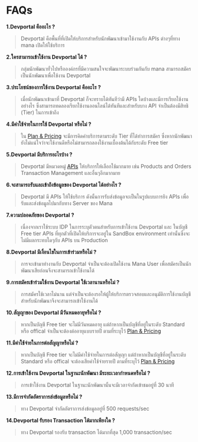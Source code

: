 # FAQs

**1.Devportal คืออะไร ?**
> Devportal คือพื้นที่ที่เปิดให้บริการสำหรับนักพัฒนาเข้ามาใช้งานกับ APIs ต่างๆที่ทาง mana เปิดให้ใช้บริการ 

**2.ใครสามารถเข้าใช้งาน Devportal ได้ ?**
> กลุ่มนักพัฒนาทั่วไปหรือองค์กรที่มีความสนใจจะพัฒนาระบบร่วมกันกับ mana สามารถสมัครเป็นนักพัฒนาเพื่อใช้งาน Devportal

**3.ประโยชน์ของการใช้งาน Devportal คืออะไร ?**
> เมื่อนักพัฒนาเข้ามาที่ Devportal ก็จะทราบได้ทันทีว่ามี APIs ใดบ้างและมีการเรียกใช้งานอย่างไร ซึ่งสามารถทดลองเรียกใช้งานออนไลน์ได้ทันทีและสำหรับบาง API จำเป็นต้องมีสิทธิ (Tier) ในการเข้าถึง

**4.มีค่าใช้จ่ายในการใช้ Devportal  หรือไม่ ?**
> ใน [Plan & Pricing](../Plan&Pricing/Plan&Pricing.md) จะมีการคิดค่าบริการตามระดับ Tier ที่ได้ทำการสมัคร ซึ่งหากนักพัฒนายังไม่แน่ใจว่าจะใช้งานดีหรือไม่สามารถลองใช้งานเบื้องต้นได้กับระดับ Free tier

**5.Devportal  มีบริการอะไรบ้าง ?**
> Devportal มีหมวดหมู่ [APIs](../APIs/APIs.md) ให้บริการให้เลือกใช้มากมาย เช่น Products and Orders Transaction Management และอื่นๆอีกมากมาย

**6.จะสามารถรับและเข้าถึงข้อมูลของ Devportal ได้อย่างไร ?**
> Devportal มี APIs ให้ใช้บริการ ดังนั้นการรับส่งข้อมูลจะเป็นในรูปแบบการยิง APIs เพื่อรับและส่งข้อมูลไปมากับทาง Server ของ Mana

**7.ความปลอดภัยของ Devportal ?**
> เนื่องจากเราใช้ระบบ IDP ในการระบุตัวตนสำหรับการเข้าใช้งาน Devportal และ ในบัญชี Free tier APIs ที่ทุกตัวที่เปิดให้บริการจะอยู่ใน SandBox environment เท่านั้นซึ่งจะไม่มีผลกระทบใดๆกับ APIs บน Production

**8.Devportal มีเงื่อนไขในการเข้าร่วมหรือไม่ ?**
> การจะเข้ามาทำงานกับ Devportal จำเป็นจะต้องเปิดใช้งาน Mana User เพื่อสมัครเป็นนักพัฒนาเสียก่อนจึงจะสามารถเข้าใช้งานได้  

**9.การสมัครเข้าร่วมใช้งาน Devportal ใช้เวลานานหรือไม่ ?**
> การสมัครใช้เวลาไม่นาน แต่จำเป็นจะต้องรอให้ผู้ให้บริการตรวจสอบและอนุมัติการใช้งานบัญชีสำหรับนักพัฒนาจึงจะสามารถเข้าใช้งานได้

**10.สัญญาของ Devportal มีวันหมดอายุหรือไม่ ?**
> หากเป็นบัญชี Free tier จะไม่มีวันหมดอายุ แต่ถ้าหากเป็นบัญชีที่อยู่ในระดับ Standard หรือ offical จำเป็นจะต้องต่ออายุแบบรายปี ตามที่ระบุไว้ [Plan & Pricing](../Plan&Pricing/Plan&Pricing.md)

**11.มีค่าใช้จ่ายในการต่อสัญญาหรือไม่ ?**
> หากเป็นบัญชี Free tier จะไม่มีค่าใช้จ่ายในการต่อสัญญา แต่ถ้าหากเป็นบัญชีที่อยู่ในระดับ Standard หรือ offical จะต้องเสียค่าใช้จ่ายรายปี ตามที่ระบุไว้ [Plan & Pricing](../Plan&Pricing/Plan&Pricing.md)

**12.การเข้าใช้งาน Devportal ในฐานะนักพัฒนา มีระยะเวลากำหนดหรือไม่ ?**
> การเข้าใช้งาน Devportal ในฐานะนักพัฒนานั้นจะมีเวลาจำกัดเข้าชมอยู่ที่ 30 นาที

**13.มีการจำกัดอัตราการส่งข้อมูลหรือไม่ ?**
> ทาง Devportal จำกัดอัตราการส่งข้อมูลอยู๋ที่ 500 requests/sec

**14.Devportal รับรอง Transaction ได้มากเพียงใด ?**
> ทาง Devportal รองรับ transaction ได้มากที่สุด  1,000  transaction/sec
